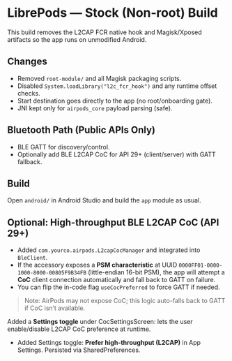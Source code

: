 
# LibrePods — Stock (Non‑root) Build

This build removes the L2CAP FCR native hook and Magisk/Xposed artifacts so the app runs on unmodified Android.

## Changes
- Removed `root-module/` and all Magisk packaging scripts.
- Disabled `System.loadLibrary("l2c_fcr_hook")` and any runtime offset checks.
- Start destination goes directly to the app (no root/onboarding gate).
- JNI kept only for `airpods_core` payload parsing (safe).

## Bluetooth Path (Public APIs Only)
- BLE GATT for discovery/control.
- Optionally add BLE L2CAP CoC for API 29+ (client/server) with GATT fallback.

## Build
Open `android/` in Android Studio and build the `app` module as usual.


## Optional: High-throughput BLE L2CAP CoC (API 29+)
- Added `com.yourco.airpods.L2capCocManager` and integrated into `BleClient`.
- If the accessory exposes a **PSM characteristic** at UUID `0000FF01-0000-1000-8000-00805F9B34FB` (little-endian 16-bit PSM),
  the app will attempt a **CoC** client connection automatically and fall back to GATT on failure.
- You can flip the in-code flag `useCocPreferred` to force GATT if needed.

> Note: AirPods may not expose CoC; this logic auto-falls back to GATT if CoC isn’t available.

Added a **Settings toggle** under CocSettingsScreen: lets the user enable/disable L2CAP CoC preference at runtime.

- Added Settings toggle: **Prefer high-throughput (L2CAP)** in App Settings. Persisted via SharedPreferences.
